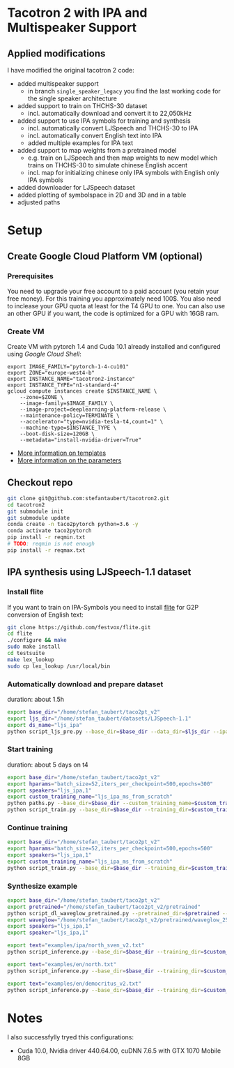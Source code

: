 # Tacotron 2 with IPA and Multispeaker Support

## Applied modifications

I have modified the original tacotron 2 code:
- added multispeaker support
  - in branch `single_speaker_legacy` you find the last working code for the single speaker architecture
- added support to train on THCHS-30 dataset
  - incl. automatically download and convert it to 22,050kHz
- added support to use IPA symbols for training and synthesis
  - incl. automatically convert LJSpeech and THCHS-30 to IPA
  - incl. automatically convert English text into IPA
  - added multiple examples for IPA text
- added support to map weights from a pretrained model
  - e.g. train on LJSpeech and then map weights to new model which trains on THCHS-30 to simulate chinese English accent
  - incl. map for initializing chinese only IPA symbols with English only IPA symbols
- added downloader for LJSpeech dataset
- added plotting of symbolspace in 2D and 3D and in a table
- adjusted paths

# Setup

## Create Google Cloud Platform VM (optional)

### Prerequisites

You need to upgrade your free account to a paid account (you retain your free money).
For this training you approximately need 100$.
You also need to inclease your GPU quota at least for the T4 GPU to one.
You can also use an other GPU if you want, the code is optimized for a GPU with 16GB ram.

### Create VM

Create VM with pytorch 1.4 and Cuda 10.1 already installed and configured using *Google Cloud Shell*:

```
export IMAGE_FAMILY="pytorch-1-4-cu101"
export ZONE="europe-west4-b"
export INSTANCE_NAME="tacotron2-instance"
export INSTANCE_TYPE="n1-standard-4"
gcloud compute instances create $INSTANCE_NAME \
    --zone=$ZONE \
    --image-family=$IMAGE_FAMILY \
    --image-project=deeplearning-platform-release \
    --maintenance-policy=TERMINATE \
    --accelerator="type=nvidia-tesla-t4,count=1" \
    --machine-type=$INSTANCE_TYPE \
    --boot-disk-size=120GB \
    --metadata="install-nvidia-driver=True"
```
- [More information on templates](https://cloud.google.com/ai-platform/deep-learning-vm/docs/quickstart-cli)
- [More information on the parameters](https://cloud.google.com/sdk/gcloud/reference/compute/instances/create)

## Checkout repo

```bash
git clone git@github.com:stefantaubert/tacotron2.git
cd tacotron2
git submodule init
git submodule update
conda create -n taco2pytorch python=3.6 -y
conda activate taco2pytorch
pip install -r reqmin.txt
# TODO: reqmin is not enough
pip install -r reqmax.txt
```

## IPA synthesis using LJSpeech-1.1 dataset

### Install flite

If you want to train on IPA-Symbols you need to install [flite](https://github.com/festvox/flite) for G2P conversion of English text:

```bash
git clone https://github.com/festvox/flite.git
cd flite
./configure && make
sudo make install
cd testsuite
make lex_lookup
sudo cp lex_lookup /usr/local/bin
```

### Automatically download and prepare dataset

duration: about 1.5h

```bash
export base_dir="/home/stefan_taubert/taco2pt_v2"
export ljs_dir="/home/stefan_taubert/datasets/LJSpeech-1.1"
export ds_name="ljs_ipa"
python script_ljs_pre.py --base_dir=$base_dir --data_dir=$ljs_dir --ipa --ignore_arcs --ds_name=$ds_name --no_debugging
```

### Start training

duration: about 5 days on t4

```bash
export base_dir="/home/stefan_taubert/taco2pt_v2"
export hparams="batch_size=52,iters_per_checkpoint=500,epochs=300"
export speakers="ljs_ipa,1"
export custom_training_name="ljs_ipa_ms_from_scratch"
python paths.py --base_dir=$base_dir --custom_training_name=$custom_training_name --no_debugging
python script_train.py --base_dir=$base_dir --training_dir=$custom_training_name --speakers=$speakers --hparams=$hparams --no_debugging
```

### Continue training

```bash
export base_dir="/home/stefan_taubert/taco2pt_v2"
export hparams="batch_size=52,iters_per_checkpoint=500,epochs=500"
export speakers="ljs_ipa,1"
export custom_training_name="ljs_ipa_ms_from_scratch"
python script_train.py --base_dir=$base_dir --training_dir=$custom_training_name --hparams=$hparams --speakers=$speakers --continue_training --no_debugging
```

### Synthesize example

```bash
export base_dir="/home/stefan_taubert/taco2pt_v2"
export pretrained="/home/stefan_taubert/taco2pt_v2/pretrained"
python script_dl_waveglow_pretrained.py --pretrained_dir=$pretrained --no_debugging
export waveglow="/home/stefan_taubert/taco2pt_v2/pretrained/waveglow_256channels_universal_v5.pt"
export speakers="ljs_ipa,1"
export speaker="ljs_ipa,1"

export text="examples/ipa/north_sven_v2.txt"
python script_inference.py --base_dir=$base_dir --training_dir=$custom_training_name --ipa --text=$text --is_ipa --ignore_tones --ignore_arcs --speakers=$speakers --speaker=$speaker --waveglow=$waveglow --no_debugging

export text="examples/en/north.txt"
python script_inference.py --base_dir=$base_dir --training_dir=$custom_training_name --ipa --text=$text --ignore_tones --ignore_arcs --speakers=$speakers --speaker=$speaker --waveglow=$waveglow --no_debugging

export text="examples/en/democritus_v2.txt"
python script_inference.py --base_dir=$base_dir --training_dir=$custom_training_name --ipa --text=$text --ignore_tones --ignore_arcs --speakers=$speakers --speaker=$speaker --waveglow=$waveglow --no_debugging
```

# Notes

I also successfylly tryed this configurations:
- Cuda 10.0, Nvidia driver 440.64.00, cuDNN 7.6.5 with GTX 1070 Mobile 8GB

